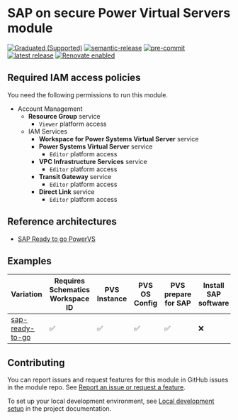 <!-- BEGIN MODULE HOOK -->

# SAP on secure Power Virtual Servers module

<!-- UPDATE BADGE: Update the link for the badge below-->
[![Graduated (Supported)](https://img.shields.io/badge/status-Graduated%20(Supported)-brightgreen?style=plastic)](https://terraform-ibm-modules.github.io/documentation/#/badge-status)
[![semantic-release](https://img.shields.io/badge/%20%20%F0%9F%93%A6%F0%9F%9A%80-semantic--release-e10079.svg)](https://github.com/semantic-release/semantic-release)
[![pre-commit](https://img.shields.io/badge/pre--commit-enabled-brightgreen?logo=pre-commit&logoColor=white)](https://github.com/pre-commit/pre-commit)
[![latest release](https://img.shields.io/github/v/release/terraform-ibm-modules/terraform-ibm-powervs-sap?logo=GitHub&sort=semver)](https://github.com/terraform-ibm-modules/terraform-ibm-powervs-sap/releases/latest)
[![Renovate enabled](https://img.shields.io/badge/renovate-enabled-brightgreen.svg)](https://renovatebot.com/)

## Required IAM access policies

You need the following permissions to run this module.

- Account Management
    - **Resource Group** service
        - `Viewer` platform access
    - IAM Services
        - **Workspace for Power Systems Virtual Server** service
        - **Power Systems Virtual Server** service
            - `Editor` platform access
        - **VPC Infrastructure Services** service
            - `Editor` platform access
        - **Transit Gateway** service
            - `Editor` platform access
        - **Direct Link** service
            - `Editor` platform access

<!-- END MODULE HOOK -->

## Reference architectures

- [SAP Ready to go PowerVS](reference-architectures/sap-ready-to-go/deploy-arch-ibm-pvs-sap-ready-to-go.md)

<!-- BEGIN EXAMPLES HOOK -->
## Examples
| Variation  | Requires Schematics Workspace ID | PVS Instance | PVS OS Config | PVS prepare for SAP | Install SAP software |
| ------------- | ------------- | ------------- | ------------- | ------------- | ------------- |
| [sap-ready-to-go](solutions/ibm-catalog/sap-ready-to-go)  | :white_check_mark:  | :white_check_mark:  | :white_check_mark:  | :white_check_mark:  |  :x: |
<!-- END EXAMPLES HOOK -->

<!-- BEGIN CONTRIBUTING HOOK -->
## Contributing

You can report issues and request features for this module in GitHub issues in the module repo. See [Report an issue or request a feature](https://github.com/terraform-ibm-modules/.github/blob/main/.github/SUPPORT.md).

To set up your local development environment, see [Local development setup](https://terraform-ibm-modules.github.io/documentation/#/local-dev-setup) in the project documentation.
<!-- END CONTRIBUTING HOOK -->
